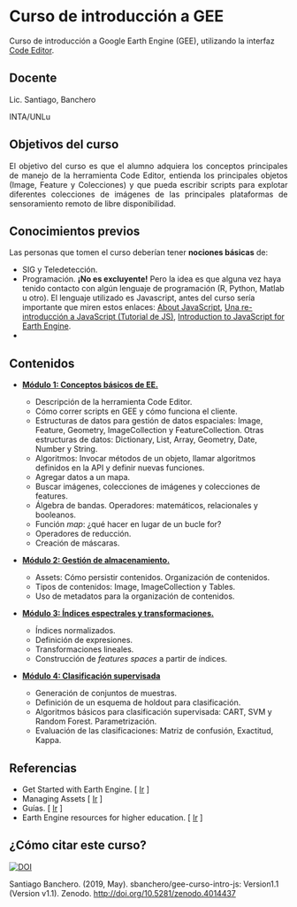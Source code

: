 # Curso de introducción a GEE

Curso de introducción a Google Earth Engine (GEE), utilizando la interfaz [Code Editor](https://code.earthengine.google.com/).


## Docente

Lic. Santiago, Banchero

INTA/UNLu


## Objetivos del curso

<div style="text-align: justify">El objetivo del curso es que el alumno adquiera los conceptos principales de manejo de la herramienta Code Editor, entienda los principales objetos (Image, Feature y Colecciones) y que pueda escribir scripts para explotar diferentes colecciones de imágenes de las principales plataformas de sensoramiento remoto de libre disponibilidad.</div>

## Conocimientos previos

Las personas que tomen el curso deberían tener __nociones básicas__ de:

 * SIG y Teledetección.
 * Programación. **¡No es excluyente!** Pero la idea es que alguna vez haya tenido contacto con algún lenguaje de programación (R, Python, Matlab u otro). El lenguaje utilizado es Javascript, antes del curso sería importante que miren estos enlaces: [About JavaScript](https://developer.mozilla.org/en-US/docs/Web/JavaScript/About_JavaScript), [Una re-introducción a JavaScript (Tutorial de JS)](https://developer.mozilla.org/es/docs/Web/JavaScript/Una_re-introducci%C3%B3n_a_JavaScript), [Introduction to JavaScript for Earth Engine](https://developers.google.com/earth-engine/tutorial_js_01).
 * 

## Contenidos

 * [__Módulo 1: Conceptos básicos de EE.__](https://github.com/sbanchero/gee-curso-intro-js/blob/master/Modulos/modulo1.md)
    * Descripción de la herramienta Code Editor.
    * Cómo correr scripts en GEE y cómo funciona el cliente.
    * Estructuras de datos para gestión de datos espaciales: Image, Feature, Geometry, ImageCollection y FeatureCollection. Otras estructuras de datos: Dictionary, List, Array, Geometry, Date, Number y String.
    * Algoritmos: Invocar métodos de un objeto, llamar algoritmos definidos en la API y definir nuevas funciones.
    * Agregar datos a un mapa.
    * Buscar imágenes, colecciones de imágenes y colecciones de features.
    * Álgebra de bandas. Operadores: matemáticos, relacionales y booleanos.
    * Función _map_: ¿qué hacer en lugar de un bucle for?
    * Operadores de reducción.
    * Creación de máscaras.

 * [__Módulo 2: Gestión de almacenamiento.__](https://github.com/sbanchero/gee-curso-intro-js/blob/master/Modulos/modulo2.md)
    * Assets: Cómo persistir contenidos. Organización de contenidos.
    * Tipos de contenidos: Image, ImageCollection y Tables.
    * Uso de metadatos para la organización de contenidos.

 * [__Módulo 3: Índices espectrales y transformaciones.__](https://github.com/sbanchero/gee-curso-intro-js/blob/master/Modulos/modulo3.md)
    * Índices normalizados.
    * Definición de expresiones.
    * Transformaciones lineales.
    * Construcción de *features spaces* a partir de índices.

 * [__Módulo 4: Clasificación supervisada__](https://github.com/sbanchero/gee-curso-intro-js/blob/master/Modulos/modulo4.md)
    * Generación de conjuntos de muestras.
    * Definición de un esquema de holdout para clasificación.
    * Algoritmos básicos para clasificación supervisada: CART, SVM y Random Forest. Parametrización.
    * Evaluación de las clasificaciones: Matriz de confusión, Exactitud, Kappa.



## Referencias

  * Get Started with Earth Engine. [ [Ir](https://developers.google.com/earth-engine/getstarted) ] 
  * Managing Assets [ [Ir](https://developers.google.com/earth-engine/asset_manager) ]
  * Guías. [ [Ir](https://developers.google.com/earth-engine/) ]
  * Earth Engine resources for higher education. [ [Ir](https://developers.google.com/earth-engine/edu) ]

## ¿Cómo citar este curso?
[![DOI](https://zenodo.org/badge/DOI/10.5281/zenodo.4014437.svg)](https://doi.org/10.5281/zenodo.4014437)

Santiago Banchero. (2019, May). sbanchero/gee-curso-intro-js: Version1.1 (Version v1.1). Zenodo. http://doi.org/10.5281/zenodo.4014437







